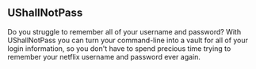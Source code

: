 ## UShallNotPass 

Do you struggle to remember all of your username and password?
With UShallNotPass you can turn your command-line into a vault for all of your login information, so you don't have to spend precious time trying to remember your netflix username and password ever again. 
 

